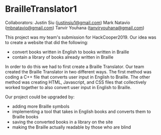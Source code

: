 # BrailleTranslator1

Collaborators: 
Justin Siu (justinsiu1@gmail.com) 
Mark Natavio (mbnatavio@gmail.com) 
Tanvir Youhana (tanviryouhana@gmail.com)

This project was my team's submission for HackCooper2019. Our idea was to create a website that did the following:
* convert books written in English to books written in Braille
* contain a library of books already written in Braille
 
In order to do this we had to first create a Braille Translator. Our team created the Braille Translator in two different ways. The first method was coding a C++ file that converts user input in English to Braille. The other method was creating HTML, Javascript, and CSS files that collectively worked together to also convert user input in English to Braille.

Our project could be upgraded by:
* adding more Braille symbols
* implementing a tool that takes in English books and converts them to Braille books
* saving the converted books in a library on the site
* making the Braille actually readable by those who are blind
